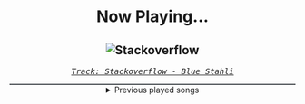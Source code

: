 <div align="center"> 
<h1>Now Playing...</h1>

![Stackoverflow](https://i.scdn.co/image/ab67616d00001e02247bf1341aea44ca29427f44)
--
_<samp><a href="https://open.spotify.com/track/2Fs5JeboWkSeiWOlZ2i0dk">Track: Stackoverflow - Blue Stahli</a></samp>_

<div style="border: 1px #4B5054 solid"></div>
<details>
  <summary>
    Previous played songs
  </summary>
  <table>
    <thead>
      <tr>
        <th>
          Artist
        </th>
        <th>
          Song
        </th>
        <th>
          Link
        </th>
      </tr>
    </thead>
    <tbody>
      <tr><td>Blue Stahli</td><td>Stackoverflow</td><td><a href="https://open.spotify.com/track/2Fs5JeboWkSeiWOlZ2i0dk">https://open.spotify.com/track/2Fs5JeboWkSeiWOlZ2i0dk</a></td></tr><tr><td>Pendulum</td><td>Save The Cat</td><td><a href="https://open.spotify.com/track/2yJjGw6sMr2TicffvC2vFp">https://open.spotify.com/track/2yJjGw6sMr2TicffvC2vFp</a></td></tr><tr><td>Pendulum</td><td>Cannibal</td><td><a href="https://open.spotify.com/track/71ZLUITpAp9J4woBHXnTLa">https://open.spotify.com/track/71ZLUITpAp9J4woBHXnTLa</a></td></tr><tr><td>Abbie Falls</td><td>Black Void</td><td><a href="https://open.spotify.com/track/2pcnAWwFCXZibu7TWTWVMu">https://open.spotify.com/track/2pcnAWwFCXZibu7TWTWVMu</a></td></tr><tr><td>The Veer Union</td><td>Sea of Fear</td><td><a href="https://open.spotify.com/track/5Hmp0KzBmFFqa1SVrStEMf">https://open.spotify.com/track/5Hmp0KzBmFFqa1SVrStEMf</a></td></tr><tr><td>Ekoh</td><td>D!E FOR ME</td><td><a href="https://open.spotify.com/track/35AtGNzmpojI3DGerua6Xt">https://open.spotify.com/track/35AtGNzmpojI3DGerua6Xt</a></td></tr><tr><td>Three Days Grace</td><td>Kill Me Fast</td><td><a href="https://open.spotify.com/track/7C7riddHoIPSCW8rhwFSYc">https://open.spotify.com/track/7C7riddHoIPSCW8rhwFSYc</a></td></tr><tr><td>Pendulum</td><td>Cannibal</td><td><a href="https://open.spotify.com/track/71ZLUITpAp9J4woBHXnTLa">https://open.spotify.com/track/71ZLUITpAp9J4woBHXnTLa</a></td></tr><tr><td>Ministry of Dark</td><td>Born In The Breakdown</td><td><a href="https://open.spotify.com/track/0Vvwbv0DYCpGVy49lTueQ0">https://open.spotify.com/track/0Vvwbv0DYCpGVy49lTueQ0</a></td></tr><tr><td>Pendulum</td><td>Cannibal</td><td><a href="https://open.spotify.com/track/71ZLUITpAp9J4woBHXnTLa">https://open.spotify.com/track/71ZLUITpAp9J4woBHXnTLa</a></td></tr><tr><td>Pendulum</td><td>Cannibal</td><td><a href="https://open.spotify.com/track/71ZLUITpAp9J4woBHXnTLa">https://open.spotify.com/track/71ZLUITpAp9J4woBHXnTLa</a></td></tr><tr><td>Pendulum</td><td>Cannibal</td><td><a href="https://open.spotify.com/track/71ZLUITpAp9J4woBHXnTLa">https://open.spotify.com/track/71ZLUITpAp9J4woBHXnTLa</a></td></tr><tr><td>Pendulum</td><td>Cannibal</td><td><a href="https://open.spotify.com/track/71ZLUITpAp9J4woBHXnTLa">https://open.spotify.com/track/71ZLUITpAp9J4woBHXnTLa</a></td></tr><tr><td>Pendulum</td><td>Cannibal</td><td><a href="https://open.spotify.com/track/71ZLUITpAp9J4woBHXnTLa">https://open.spotify.com/track/71ZLUITpAp9J4woBHXnTLa</a></td></tr><tr><td>Pendulum</td><td>Cannibal</td><td><a href="https://open.spotify.com/track/71ZLUITpAp9J4woBHXnTLa">https://open.spotify.com/track/71ZLUITpAp9J4woBHXnTLa</a></td></tr><tr><td>Pendulum</td><td>Cannibal</td><td><a href="https://open.spotify.com/track/71ZLUITpAp9J4woBHXnTLa">https://open.spotify.com/track/71ZLUITpAp9J4woBHXnTLa</a></td></tr><tr><td>Pendulum</td><td>Cannibal</td><td><a href="https://open.spotify.com/track/71ZLUITpAp9J4woBHXnTLa">https://open.spotify.com/track/71ZLUITpAp9J4woBHXnTLa</a></td></tr><tr><td>Pendulum</td><td>Cannibal</td><td><a href="https://open.spotify.com/track/71ZLUITpAp9J4woBHXnTLa">https://open.spotify.com/track/71ZLUITpAp9J4woBHXnTLa</a></td></tr><tr><td>Pendulum</td><td>Cannibal</td><td><a href="https://open.spotify.com/track/71ZLUITpAp9J4woBHXnTLa">https://open.spotify.com/track/71ZLUITpAp9J4woBHXnTLa</a></td></tr><tr><td>Pendulum</td><td>Cannibal</td><td><a href="https://open.spotify.com/track/71ZLUITpAp9J4woBHXnTLa">https://open.spotify.com/track/71ZLUITpAp9J4woBHXnTLa</a></td></tr>
    </tbody>
  </table>
</details>

</div>
